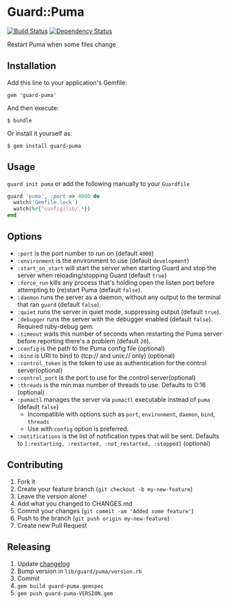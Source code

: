 # Guard::Puma
[![Build Status](https://secure.travis-ci.org/jc00ke/guard-puma.png)](http://travis-ci.org/jc00ke/guard-puma)
[![Dependency Status](https://gemnasium.com/jc00ke/guard-puma.png?travis)](https://gemnasium.com/jc00ke/guard-puma)

Restart Puma when some files change

## Installation

Add this line to your application's Gemfile:

    gem 'guard-puma'

And then execute:

    $ bundle

Or install it yourself as:

    $ gem install guard-puma

## Usage

`guard init puma` or add the following manually to your `Guardfile`

```ruby
guard 'puma', :port => 4000 do
  watch('Gemfile.lock')
  watch(%r{^config|lib/.*})
end
```

## Options

* `:port` is the port number to run on (default `4000`)
* `:environment` is the environment to use (default `development`)
* `:start_on_start` will start the server when starting Guard and stop the server when reloading/stopping Guard (default `true`)
* `:force_run` kills any process that's holding open the listen port before attempting to (re)start Puma (default `false`).
* `:daemon` runs the server as a daemon, without any output to the terminal that ran `guard` (default `false`).
* `:quiet` runs the server in quiet mode, suppressing output (default `true`).
* `:debugger` runs the server with the debugger enabled (default `false`). Required ruby-debug gem.
* `:timeout` waits this number of seconds when restarting the Puma server before reporting there's a problem (default `20`).
* `:config` is the path to the Puma config file (optional)
* `:bind` is URI to bind to (tcp:// and unix:// only) (optional)
* `:control_token` is the token to use as authentication for the control server(optional)
* `:control_port` is the port to use for the control server(optional)
* `:threads` is the min:max number of threads to use. Defaults to 0:16 (optional)
* `:pumactl` manages the server via `pumactl` executable instead of `puma` (default `false`)
    * Incompatible with options such as `port`, `environment`, `daemon`, `bind`, `threads`
    * Use with `config` option is preferred.
* `:notifications` is the list of notification types that will be sent. Defaults to `[:restarting, :restarted, :not_restarted, :stopped]` (optional)

## Contributing

1. Fork it
1. Create your feature branch (`git checkout -b my-new-feature`)
1. Leave the version alone!
1. Add what you changed to CHANGES.md
1. Commit your changes (`git commit -am 'Added some feature'`)
1. Push to the branch (`git push origin my-new-feature`)
1. Create new Pull Request

## Releasing

1. Update [changelog](CHANGES.md)
1. Bump version in `lib/guard/puma/version.rb`
1. Commit
1. `gem build guard-puma.gemspec`
1. `gem push guard-puma-VERSION.gem`
